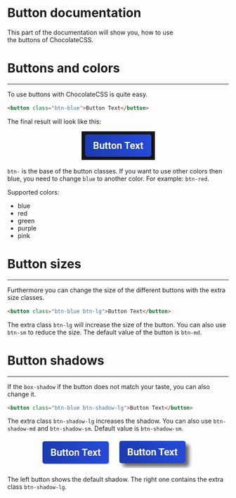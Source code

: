 # Button documentation

This part of the documentation will show you, how to use<br>
the buttons of ChocolateCSS.

# Buttons and colors

---

To use buttons with ChocolateCSS is quite easy.

```html
<button class="btn-blue">Button Text</button>
```

The final result will look like this:
<div align="center"><img src="../../.media/btn-blue.PNG"></div>

`btn-` is the base of the button classes. If you want to use other colors then blue, you need to change `blue` to another
color. For example: `btn-red`.

Supported colors:
- blue
- red
- green
- purple
- pink

# Button sizes

---

Furthermore you can change the size of the different buttons with the extra size classes.
```html
<button class="btn-blue btn-lg">Button Text</button>
```

The extra class `btn-lg` will increase the size of the button.
You can also use `btn-sm` to reduce the size.
The default value of the button is `btn-md`.


# Button shadows

---

If the `box-shadow` if the button does not match your taste,
you can also change it.

```html
<button class="btn-blue btn-shadow-lg">Button Text</button>
```

The extra class `btn-shadow-lg` increases the shadow.
You can also use `btn-shadow-md` and `btn-shadow-sm`.
Default value is `btn-shadow-sm`.

<div align="center">
    <img src="../../.media/btn-default-shadow.PNG">
    <img src="../../.media/btn-shadow-lg.PNG">
</div>

The left button shows the default shadow. The right one contains the extra class `btn-shadow-lg`.

